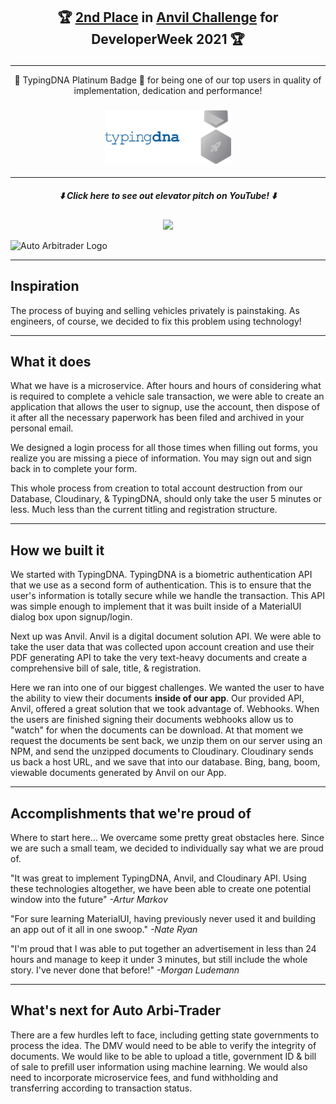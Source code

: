 ## <p align="center">🏆 [2nd Place](https://devpost.com/software/auto-arbi-trader) in [Anvil Challenge](https://developerweek-2021-hackathon.devpost.com/) for DeveloperWeek 2021 🏆</p>

---

<p align="center">🎉 TypingDNA Platinum Badge 🎉 for being one of our top users in quality of implementation, dedication and performance!</p>

### <p align="center"><img width="40%" src="./client/src/images/platinum.png"></p>

---

<div align="center">
    <h5>⬇️ Click here to see out elevator pitch on YouTube! ⬇️</h5>
    <a href="https://www.youtube.com/watch?v=OKOavxCVfiU" target="_blank">
        <img width="60%" src="https://img.youtube.com/vi/OKOavxCVfiU/0.jpg">
    </a>
</div>

![Auto Arbitrader Logo](https://raw.githubusercontent.com/Archivaldi/AutoArbi-Trader/master/client/src/images/LogoWithWords.png)

---

## Inspiration

The process of buying and selling vehicles privately is painstaking. As engineers, of course, we decided to fix this problem using technology!

---

## What it does

What we have is a microservice. After hours and hours of considering what is required to complete a vehicle sale transaction, we were able to create an application that allows the user to signup, use the account, then dispose of it after all the necessary paperwork has been filed and archived in your personal email.

We designed a login process for all those times when filling out forms, you realize you are missing a piece of information. You may sign out and sign back in to complete your form.

This whole process from creation to total account destruction from our Database, Cloudinary, & TypingDNA, should only take the user 5 minutes or less. Much less than the current titling and registration structure.

---

## How we built it

We started with TypingDNA. TypingDNA is a biometric authentication API that we use as a second form of authentication. This is to ensure that the user's information is totally secure while we handle the transaction. This API was simple enough to implement that it was built inside of a MaterialUI dialog box upon signup/login.

Next up was Anvil. Anvil is a digital document solution API. We were able to take the user data that was collected upon account creation and use their PDF generating API to take the very text-heavy documents and create a comprehensive bill of sale, title, & registration.

Here we ran into one of our biggest challenges. We wanted the user to have the ability to view their documents **inside of our app**. Our provided API, Anvil, offered a great solution that we took advantage of. Webhooks. When the users are finished signing their documents webhooks allow us to "watch" for when the documents can be download. At that moment we request the documents be sent back, we unzip them on our server using an NPM, and send the unzipped documents to Cloudinary. Cloudinary sends us back a host URL, and we save that into our database. Bing, bang, boom, viewable documents generated by Anvil on our App.

---

## Accomplishments that we're proud of

Where to start here... We overcame some pretty great obstacles here. Since we are such a small team, we decided to individually say what we are proud of.

"It was great to implement TypingDNA, Anvil, and Cloudinary API. Using these technologies altogether, we have been able to create one potential window into the future" _-Artur Markov_

"For sure learning MaterialUI, having previously never used it and building an app out of it all in one swoop." _-Nate Ryan_

"I'm proud that I was able to put together an advertisement in less than 24 hours and manage to keep it under 3 minutes, but still include the whole story. I've never done that before!" _-Morgan Ludemann_

---

## What's next for Auto Arbi-Trader

There are a few hurdles left to face, including getting state governments to process the idea. The DMV would need to be able to verify the integrity of documents. We would like to be able to upload a title, government ID & bill of sale to prefill user information using machine learning. We would also need to incorporate microservice fees, and fund withholding and transferring according to transaction status.
